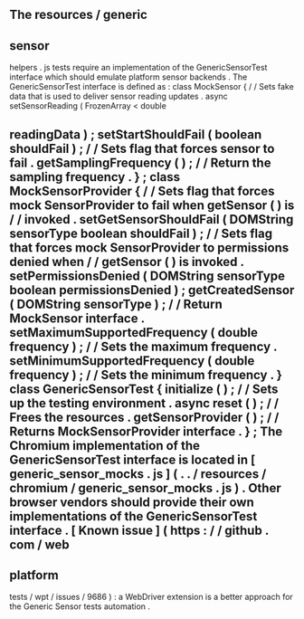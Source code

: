 The
resources
/
generic
-
sensor
-
helpers
.
js
tests
require
an
implementation
of
the
GenericSensorTest
interface
which
should
emulate
platform
sensor
backends
.
The
GenericSensorTest
interface
is
defined
as
:
class
MockSensor
{
/
/
Sets
fake
data
that
is
used
to
deliver
sensor
reading
updates
.
async
setSensorReading
(
FrozenArray
<
double
>
readingData
)
;
setStartShouldFail
(
boolean
shouldFail
)
;
/
/
Sets
flag
that
forces
sensor
to
fail
.
getSamplingFrequency
(
)
;
/
/
Return
the
sampling
frequency
.
}
;
class
MockSensorProvider
{
/
/
Sets
flag
that
forces
mock
SensorProvider
to
fail
when
getSensor
(
)
is
/
/
invoked
.
setGetSensorShouldFail
(
DOMString
sensorType
boolean
shouldFail
)
;
/
/
Sets
flag
that
forces
mock
SensorProvider
to
permissions
denied
when
/
/
getSensor
(
)
is
invoked
.
setPermissionsDenied
(
DOMString
sensorType
boolean
permissionsDenied
)
;
getCreatedSensor
(
DOMString
sensorType
)
;
/
/
Return
MockSensor
interface
.
setMaximumSupportedFrequency
(
double
frequency
)
;
/
/
Sets
the
maximum
frequency
.
setMinimumSupportedFrequency
(
double
frequency
)
;
/
/
Sets
the
minimum
frequency
.
}
class
GenericSensorTest
{
initialize
(
)
;
/
/
Sets
up
the
testing
environment
.
async
reset
(
)
;
/
/
Frees
the
resources
.
getSensorProvider
(
)
;
/
/
Returns
MockSensorProvider
interface
.
}
;
The
Chromium
implementation
of
the
GenericSensorTest
interface
is
located
in
[
generic_sensor_mocks
.
js
]
(
.
.
/
resources
/
chromium
/
generic_sensor_mocks
.
js
)
.
Other
browser
vendors
should
provide
their
own
implementations
of
the
GenericSensorTest
interface
.
[
Known
issue
]
(
https
:
/
/
github
.
com
/
web
-
platform
-
tests
/
wpt
/
issues
/
9686
)
:
a
WebDriver
extension
is
a
better
approach
for
the
Generic
Sensor
tests
automation
.
